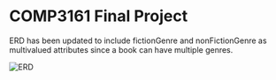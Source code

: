 # COMP3161 Final Project

ERD has been updated to include fictionGenre and nonFictionGenre as multivalued attributes since a book can have multiple genres.

![ERD](https://i.imgur.com/WeOQvuK.png)